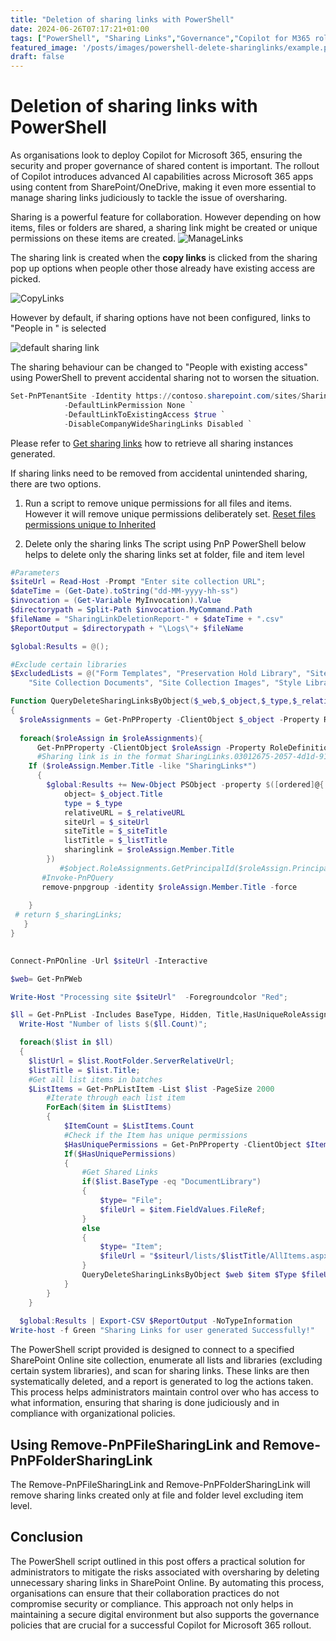 ```yaml
---
title: "Deletion of sharing links with PowerShell"
date: 2024-06-26T07:17:21+01:00
tags: ["PowerShell", "Sharing Links","Governance","Copilot for M365 rollout"]
featured_image: '/posts/images/powershell-delete-sharinglinks/example.png'
draft: false
---
```


# Deletion of sharing links with PowerShell

As organisations look to deploy Copilot for Microsoft 365, ensuring the security and proper governance of shared content is important. The rollout of Copilot introduces advanced AI capabilities across Microsoft 365 apps using content from SharePoint/OneDrive, making it even more essential to manage sharing links judiciously to tackle the issue of oversharing.

Sharing is a powerful feature for collaboration. However depending on how items, files or folders are shared, a sharing link might be created or unique permissions on these items are created.
![ManageLinks](../images/powershell-get-sharing-links-sharepoint/ManageLinks.png)

The sharing link is created when the **copy links** is clicked from the sharing pop up options when people other those already have existing access are picked.

![CopyLinks](../images/powershell-get-sharing-links-sharepoint/linkcopied.png)

However by default, if sharing options have not been configured, links to "People in <tenant>" is selected

![default sharing link](../images/powershell-delete-sharinglinks/PeopleOrg.png)

The sharing behaviour can be changed to "People with existing access" using PowerShell to prevent accidental sharing not to worsen the situation.

```powershell
Set-PnPTenantSite -Identity https://contoso.sharepoint.com/sites/SharingTest `
            -DefaultLinkPermission None `
            -DefaultLinkToExistingAccess $true `
            -DisableCompanyWideSharingLinks Disabled `
```

Please refer to [Get sharing links](https://reshmeeauckloo.com/posts/powershell-get-sharing-links-sharepoint/) how to retrieve all sharing instances generated.

If sharing links need to be removed from accidental unintended sharing, there are two options.

1. Run a script to remove unique permissions for all files and items. However it will remove unique permissions deliberately set.
[Reset files permissions unique to Inherited](https://pnp.github.io/script-samples/reset-files-permission-unique-to-inherited/README.html?tabs=pnpps)

2. Delete only the sharing links 
The script using PnP PowerShell below helps to delete only the sharing links set at folder, file and item level

```PowerShell
#Parameters
$siteUrl = Read-Host -Prompt "Enter site collection URL";
$dateTime = (Get-Date).toString("dd-MM-yyyy-hh-ss")
$invocation = (Get-Variable MyInvocation).Value
$directorypath = Split-Path $invocation.MyCommand.Path
$fileName = "SharingLinkDeletionReport-" + $dateTime + ".csv"
$ReportOutput = $directorypath + "\Logs\"+ $fileName

$global:Results = @();

#Exclude certain libraries
$ExcludedLists = @("Form Templates", "Preservation Hold Library", "Site Assets", "Images", "Pages", "Settings", "Videos","Timesheet"
    "Site Collection Documents", "Site Collection Images", "Style Library", "AppPages", "Apps for SharePoint", "Apps for Office")

Function QueryDeleteSharingLinksByObject($_web,$_object,$_type,$_relativeUrl,$_siteUrl,$_siteTitle,$_listTitle)
{
  $roleAssignments = Get-PnPProperty -ClientObject $_object -Property RoleAssignments
  
  foreach($roleAssign in $roleAssignments){
      Get-PnPProperty -ClientObject $roleAssign -Property RoleDefinitionBindings,Member;
      #Sharing link is in the format SharingLinks.03012675-2057-4d1d-91e0-8e3b176edd94.OrganizationView.20d346d3-d359-453b-900c-633c1551ccaa
    If ($roleAssign.Member.Title -like "SharingLinks*")
      {
        $global:Results += New-Object PSObject -property $([ordered]@{
            object= $_object.Title
            type = $_type          
            relativeURL = $_relativeURL
            siteUrl = $_siteUrl 
            siteTitle = $_siteTitle
            listTitle = $_listTitle 
            sharinglink = $roleAssign.Member.Title
        })
           #$object.RoleAssignments.GetPrincipalId($roleAssign.PrincipalId).Delete
       #Invoke-PnPQuery
       remove-pnpgroup -identity $roleAssign.Member.Title -force
       
    }
 # return $_sharingLinks;
   }
}

  
Connect-PnPOnline -Url $siteUrl -Interactive

$web= Get-PnPWeb

Write-Host "Processing site $siteUrl"  -Foregroundcolor "Red"; 

$ll = Get-PnPList -Includes BaseType, Hidden, Title,HasUniqueRoleAssignments,RootFolder | Where-Object {$_.Hidden -eq $False -and $_.Title -notin $ExcludedLists } #$_.BaseType -eq "DocumentLibrary" 
  Write-Host "Number of lists $($ll.Count)";

  foreach($list in $ll)
  {
    $listUrl = $list.RootFolder.ServerRelativeUrl;       
    $listTitle = $list.Title; 
    #Get all list items in batches
    $ListItems = Get-PnPListItem -List $list -PageSize 2000 
        #Iterate through each list item
        ForEach($item in $ListItems)
        {
            $ItemCount = $ListItems.Count
            #Check if the Item has unique permissions
            $HasUniquePermissions = Get-PnPProperty -ClientObject $Item -Property "HasUniqueRoleAssignments"
            If($HasUniquePermissions)
            {       
                #Get Shared Links
                if($list.BaseType -eq "DocumentLibrary")
                {
                    $type= "File";
                    $fileUrl = $item.FieldValues.FileRef;
                }
                else
                {
                    $type= "Item";
                    $fileUrl = "$siteurl/lists/$listTitle/AllItems.aspx?FilterField1=ID&FilterValue1=$($item.id)"
                }
                QueryDeleteSharingLinksByObject $web $item $Type $fileUrl $siteUrl $web.Title $listTitle;
            }
        }
    }
 
  $global:Results | Export-CSV $ReportOutput -NoTypeInformation
Write-host -f Green "Sharing Links for user generated Successfully!"
```

The PowerShell script provided is designed to connect to a specified SharePoint Online site collection, enumerate all lists and libraries (excluding certain system libraries), and scan for sharing links. These links are then systematically deleted, and a report is generated to log the actions taken. This process helps administrators maintain control over who has access to what information, ensuring that sharing is done judiciously and in compliance with organizational policies.

## Using Remove-PnPFileSharingLink and Remove-PnPFolderSharingLink

The Remove-PnPFileSharingLink and Remove-PnPFolderSharingLink will remove sharing links created only at file and folder level excluding item level. 

## Conclusion

The PowerShell script outlined in this post offers a practical solution for administrators to mitigate the risks associated with oversharing by deleting unnecessary sharing links in SharePoint Online. By automating this process, organisations can ensure that their collaboration practices do not compromise security or compliance. This approach not only helps in maintaining a secure digital environment but also supports the governance policies that are crucial for a successful Copilot for Microsoft 365 rollout.